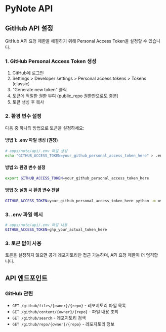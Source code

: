 # PyNote API

## GitHub API 설정

GitHub API 요청 제한을 해결하기 위해 Personal Access Token을 설정할 수 있습니다.

### 1. GitHub Personal Access Token 생성

1. GitHub에 로그인
2. Settings > Developer settings > Personal access tokens > Tokens (classic)
3. "Generate new token" 클릭
4. 토큰에 적절한 권한 부여 (public_repo 권한만으로도 충분)
5. 토큰 생성 후 복사

### 2. 환경 변수 설정

다음 중 하나의 방법으로 토큰을 설정하세요:

#### 방법 1: .env 파일 생성 (권장)
```bash
# apps/note/api/.env 파일 생성
echo "GITHUB_ACCESS_TOKEN=your_github_personal_access_token_here" > .env
```

#### 방법 2: 환경 변수 설정
```bash
export GITHUB_ACCESS_TOKEN=your_github_personal_access_token_here
```

#### 방법 3: 실행 시 환경 변수 전달
```bash
GITHUB_ACCESS_TOKEN=your_github_personal_access_token_here python -m uvicorn app.main:app --reload
```

### 3. .env 파일 예시
```bash
# apps/note/api/.env 파일 내용
GITHUB_ACCESS_TOKEN=ghp_your_actual_token_here
```

### 3. 토큰 없이 사용

토큰을 설정하지 않으면 공개 레포지토리만 접근 가능하며, API 요청 제한이 더 엄격합니다.

## API 엔드포인트

### GitHub 관련
- `GET /github/files/{owner}/{repo}` - 레포지토리 파일 목록
- `GET /github/content/{owner}/{repo}` - 파일 내용 조회
- `GET /github/search` - 레포지토리 검색
- `GET /github/repo/{owner}/{repo}` - 레포지토리 정보
